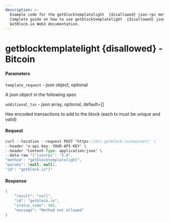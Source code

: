 ```yaml
---
description: >-
  Example code for the getblocktemplatelight  {disallowed} json-rpc method.
  Сomplete guide on how to use getblocktemplatelight  {disallowed} json-rpc in
  GetBlock.io Web3 documentation.
---
```


# getblocktemplatelight {disallowed} - Bitcoin

#### Parameters

`template_request` - json object, optional

A json object in the following spec

`additional_txs` - json array, optional, default=\[]

Hex encoded transactions to add to the block (each tx must be unique and valid)

#### Request

```java
curl --location --request POST 'https://btc.getblock.io/mainnet/' \
--header 'x-api-key: YOUR-API-KEY' \
--header 'Content-Type: application/json' \
--data-raw '{"jsonrpc": "2.0",
"method": "getblocktemplatelight",
"params": [null, null],
"id": "getblock.io"}'
```

#### Response

```java
{
    "result": "null",
    "id": "getblock.io",
    "status_code": 405,
    "message": "Method not allowed"
}
```
